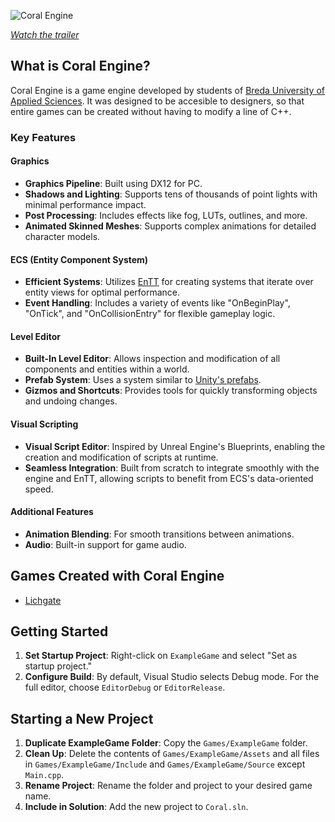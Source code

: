 ![Coral Engine](https://github.com/user-attachments/assets/aade2fbe-e69b-42ac-8b51-98d9ab0cd3c1)

[*Watch the trailer*](https://youtu.be/Z4UFHaJ_ulQ?si=YbU7SAVAXNSH-myE)

## What is Coral Engine?

Coral Engine is a game engine developed by students of [Breda University of Applied Sciences](https://www.buas.nl/en/programmes/creative-media-and-game-technologies). It was designed to be accesible to designers, so that entire games can be created without having to modify a line of C++.

### Key Features

#### Graphics
- **Graphics Pipeline**: Built using DX12 for PC.
- **Shadows and Lighting**: Supports tens of thousands of point lights with minimal performance impact.
- **Post Processing**: Includes effects like fog, LUTs, outlines, and more.
- **Animated Skinned Meshes**: Supports complex animations for detailed character models.

#### ECS (Entity Component System)
- **Efficient Systems**: Utilizes [EnTT](https://github.com/skypjack/entt) for creating systems that iterate over entity views for optimal performance.
- **Event Handling**: Includes a variety of events like "OnBeginPlay", "OnTick", and "OnCollisionEntry" for flexible gameplay logic.

#### Level Editor
- **Built-In Level Editor**: Allows inspection and modification of all components and entities within a world.
- **Prefab System**: Uses a system similar to [Unity's prefabs](https://docs.unity3d.com/Manual/Prefabs.html).
- **Gizmos and Shortcuts**: Provides tools for quickly transforming objects and undoing changes.

#### Visual Scripting
- **Visual Script Editor**: Inspired by Unreal Engine's Blueprints, enabling the creation and modification of scripts at runtime.
- **Seamless Integration**: Built from scratch to integrate smoothly with the engine and EnTT, allowing scripts to benefit from ECS's data-oriented speed.

#### Additional Features
- **Animation Blending**: For smooth transitions between animations.
- **Audio**: Built-in support for game audio.

## Games Created with Coral Engine
- [Lichgate](https://buas.itch.io/lichgate)

## Getting Started

1. **Set Startup Project**: Right-click on `ExampleGame` and select "Set as startup project."
2. **Configure Build**: By default, Visual Studio selects Debug mode. For the full editor, choose `EditorDebug` or `EditorRelease`.

## Starting a New Project

1. **Duplicate ExampleGame Folder**: Copy the `Games/ExampleGame` folder.
2. **Clean Up**: Delete the contents of `Games/ExampleGame/Assets` and all files in `Games/ExampleGame/Include` and `Games/ExampleGame/Source` except `Main.cpp`.
3. **Rename Project**: Rename the folder and project to your desired game name.
4. **Include in Solution**: Add the new project to `Coral.sln`.
